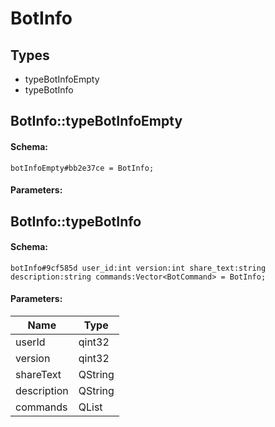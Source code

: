 # BotInfo

## Types

* typeBotInfoEmpty
* typeBotInfo

## BotInfo::typeBotInfoEmpty

#### Schema:

`botInfoEmpty#bb2e37ce = BotInfo;`

#### Parameters:


## BotInfo::typeBotInfo

#### Schema:

`botInfo#9cf585d user_id:int version:int share_text:string description:string commands:Vector<BotCommand> = BotInfo;`

#### Parameters:

|Name|Type|
|----|----|
|userId|qint32|
|version|qint32|
|shareText|QString|
|description|QString|
|commands|QList<BotCommand>|

